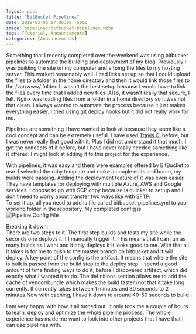 ```yaml
---
layout: post
title: "BitBucket Pipelines"
date: 2019-03-06 17:00:00 -5000
image: pipelines/bitbucket-pipelines.webp
tags: [Tutorial, Announcements]
categories: [Announcements]
---
```

Something that I recently completed over the weekend was using bitbucket pipelines to automate the building and deployment of my blog. Previously I was building the site on my computer and sftping the files to my hosting server. This worked reasonably well. I had links set up so that I could upload the files to a folder in the home directory and then it would link those files to the /var/www/ folder. It wasn't the best setup because I would have to link the files every time that I added new files. Also, it wasn't really that secure, I felt. Nginx was loading files from a folder in a home directory so it was not that clean. I always wanted to automate the process because it just makes everything easier. I tried using git deploy hooks but it did not really work for me.  
  
Pipelines are something I have wanted to look at because they seem like a cool concept and can be extremely useful. I have used [Travis Ci](https://travis-ci.org/) before, but I was never really that good with it. Plus I did not understand it that much. I got the concepts of it before, but I have never really needed something like it offered. I might look at adding it to this project for the experience.  
  
With pipelines, it was easy and there were examples offered by BitBucket to use. I selected the ruby template and make a couple edits and boom, my builds were passing. Adding the deployment feature of it was even easier. They have templates for deploying with multiple Azure, AWS and Google services. I choose to go with SCP copy because is quicker to set up and I don't need to worry about transfer two ways like with SFTP.  
To set it up, all you need to add is file called bitbucket-pipelines.yml to your working folder in the repository. My completed config is
![Pipeline Config File](/img/pipelines/configfile.webp)  
  
Breaking it down:  
There are two steps to it. The first step builds and tests my site while the seconds one deploys it if I manually trigger it. This means that I can run as many builds as I want and it only deploys if it looks good to me. With that all it takes is for me to push to the master branch on bitbucket and it will deploy. A key point of the config is the artifact. It means that where the site is built is passed from the build step to the deploy step. I spend a good amount of time finding ways to do it, before I discovered artifact, which did exactly what I wanted it to do. The definitions section allows me to add the cache of vendor/bundle which makes the build faster (not that it take long currently. It currently takes between 1 minutes and 30 seconds to 2 minutes.Now with caching, I have it down to around 40-50 seconds to build.  

I am very happy with how it all turned out. It only took me a couple of hours to learn, deploy and optimize the whole pipeline process. The whole experience has made me want to look into other projects that I have that I can use pipelines with.  
